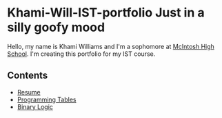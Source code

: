 # Khami-Will-IST-portfolio   Just in a silly goofy mood
Hello, my name is Khami Williams and I'm a sophomore at [McIntosh High School](https://www.fcboe.org/mhs). I'm creating this portfolio for my IST course.

## Contents
- [Resume](RESUME.md)
- [Programming Tables](PROGRAMMING-LANGUAGES-TABLE.md)
- [Binary Logic](Binary-Logic.md)

